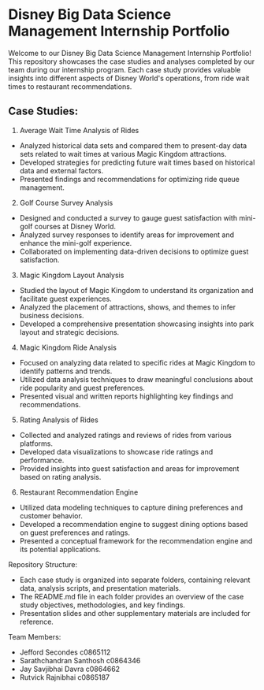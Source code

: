# Disney Big Data Science Management Internship Portfolio

Welcome to our Disney Big Data Science Management Internship Portfolio! This repository showcases the case studies and analyses completed by our team during our internship program. Each case study provides valuable insights into different aspects of Disney World's operations, from ride wait times to restaurant recommendations.

## Case Studies:

1. Average Wait Time Analysis of Rides
* Analyzed historical data sets and compared them to present-day data sets related to wait times at various Magic Kingdom attractions.
* Developed strategies for predicting future wait times based on historical data and external factors.
* Presented findings and recommendations for optimizing ride queue management.
  
2. Golf Course Survey Analysis
* Designed and conducted a survey to gauge guest satisfaction with mini-golf courses at Disney World.
* Analyzed survey responses to identify areas for improvement and enhance the mini-golf experience.
* Collaborated on implementing data-driven decisions to optimize guest satisfaction.
  
3. Magic Kingdom Layout Analysis
* Studied the layout of Magic Kingdom to understand its organization and facilitate guest experiences.
* Analyzed the placement of attractions, shows, and themes to infer business decisions.
* Developed a comprehensive presentation showcasing insights into park layout and strategic decisions.
  
4. Magic Kingdom Ride Analysis
* Focused on analyzing data related to specific rides at Magic Kingdom to identify patterns and trends.
* Utilized data analysis techniques to draw meaningful conclusions about ride popularity and guest preferences.
* Presented visual and written reports highlighting key findings and recommendations.
  
5. Rating Analysis of Rides
* Collected and analyzed ratings and reviews of rides from various platforms.
* Developed data visualizations to showcase ride ratings and performance.
* Provided insights into guest satisfaction and areas for improvement based on rating analysis.
  
6. Restaurant Recommendation Engine
* Utilized data modeling techniques to capture dining preferences and customer behavior.
* Developed a recommendation engine to suggest dining options based on guest preferences and ratings.
* Presented a conceptual framework for the recommendation engine and its potential applications.
  
Repository Structure:
* Each case study is organized into separate folders, containing relevant data, analysis scripts, and presentation materials.
* The README.md file in each folder provides an overview of the case study objectives, methodologies, and key findings.
* Presentation slides and other supplementary materials are included for reference.

Team Members:
* Jefford Secondes c0865112 
* Sarathchandran Santhosh c0864346 
* Jay Savjibhai Davra c0864662 
* Rutvick Rajnibhai c0865187
